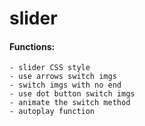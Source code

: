 # slider

#### Functions:
    - slider CSS style
    - use arrows switch imgs
    - switch imgs with no end
    - use dot button switch imgs
    - animate the switch method 
    - autoplay function 

